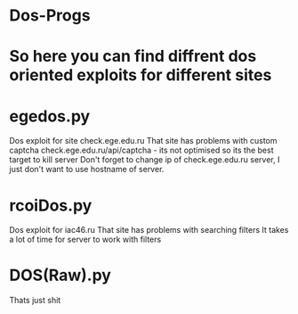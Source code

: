 # Dos-Progs

# So here you can find diffrent dos oriented exploits for different sites

# egedos.py
  Dos exploit for site check.ege.edu.ru
  That site has problems with custom captcha
  check.ege.edu.ru/api/captcha - its not optimised
  so its the best target to kill server
  Don't forget to change ip of check.ege.edu.ru server,
  I just don't want to use hostname of server.
  
# rcoiDos.py
  Dos exploit for iac46.ru
  That site has problems with searching filters
  It takes a lot of time for server to work with filters
  
# DOS(Raw).py
  Thats just shit
